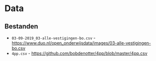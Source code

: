 # Data

## Bestanden

- `03-09-2019_03-alle-vestigingen-bo.csv` - https://www.duo.nl/open_onderwijsdata/images/03-alle-vestigingen-bo.csv
- `4pp.csv` - https://github.com/bobdenotter/4pp/blob/master/4pp.csv